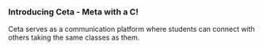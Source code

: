 ### Introducing Ceta - Meta with a C! 

Ceta serves as a communication platform where students can connect with others taking the same classes as them.
